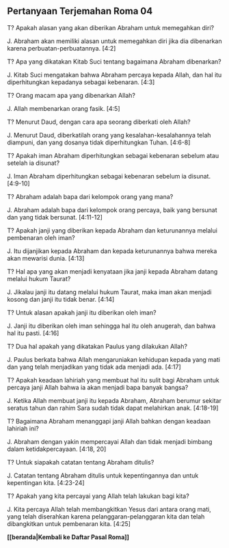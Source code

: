 ## Pertanyaan Terjemahan Roma 04 ##

T? Apakah alasan yang akan diberikan Abraham untuk memegahkan diri?

J. Abraham akan memiliki alasan untuk memegahkan diri jika dia dibenarkan karena perbuatan-perbuatannya. [4:2]

T? Apa yang dikatakan Kitab Suci tentang bagaimana Abraham dibenarkan?

J. Kitab Suci mengatakan bahwa Abraham percaya kepada Allah, dan hal itu diperhitungkan kepadanya sebagai kebenaran. [4:3]

T? Orang macam apa yang dibenarkan Allah?

J. Allah membenarkan orang fasik. [4:5]

T? Menurut Daud, dengan cara apa seorang diberkati oleh Allah?

J. Menurut Daud, diberkatilah orang yang kesalahan-kesalahannya telah diampuni, dan yang dosanya tidak diperhitungkan Tuhan. [4:6-8]

T? Apakah iman Abraham diperhitungkan sebagai kebenaran sebelum atau setelah ia disunat?

J. Iman Abraham diperhitungkan sebagai kebenaran sebelum ia disunat. [4:9-10]

T? Abraham adalah bapa dari kelompok orang yang mana?

J. Abraham adalah bapa dari kelompok orang percaya, baik yang bersunat dan yang tidak bersunat. [4:11-12]

T? Apakah janji yang diberikan kepada Abraham dan keturunannya melalui pembenaran oleh iman?

J. Itu dijanjikan kepada Abraham dan kepada keturunannya bahwa mereka akan mewarisi dunia. [4:13]

T? Hal apa yang akan menjadi kenyataan jika janji kepada Abraham datang melalui hukum Taurat?

J. Jikalau janji itu datang melalui hukum Taurat, maka iman akan menjadi kosong dan janji itu tidak benar. [4:14]

T? Untuk alasan apakah janji itu diberikan oleh iman?

J. Janji itu diberikan oleh iman sehingga hal itu oleh anugerah, dan bahwa hal itu pasti. [4:16]

T? Dua hal apakah yang dikatakan Paulus yang dilakukan Allah?

J. Paulus berkata bahwa Allah mengaruniakan kehidupan kepada yang mati dan yang telah menjadikan yang tidak ada menjadi ada. [4:17]

T? Apakah keadaan lahiriah yang membuat hal itu sulit bagi Abraham untuk percaya janji Allah bahwa ia akan menjadi bapa banyak bangsa?

J. Ketika Allah membuat janji itu kepada Abraham, Abraham berumur sekitar seratus tahun dan rahim Sara sudah tidak dapat melahirkan anak. [4:18-19]

T? Bagaimana Abraham menanggapi janji Allah bahkan dengan keadaan lahiriah ini?

J. Abraham dengan yakin mempercayai Allah dan tidak menjadi bimbang dalam ketidakpercayaan. [4:18, 20]

T? Untuk siapakah catatan tentang Abraham ditulis?

J. Catatan tentang Abraham ditulis untuk kepentingannya dan untuk kepentingan kita. [4:23-24]

T? Apakah yang kita percayai yang Allah telah lakukan bagi kita?

J. Kita percaya Allah telah membangkitkan Yesus dari antara orang mati, yang telah diserahkan karena pelanggaran-pelanggaran kita dan telah dibangkitkan untuk pembenaran kita. [4:25]

__[[beranda|Kembali ke Daftar Pasal Roma]]__

